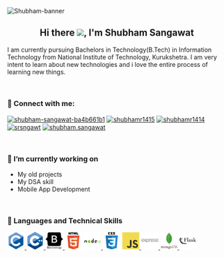 
<img src="https://user-images.githubusercontent.com/62401080/137027283-9d75471c-63c6-4ad5-bdc5-6cdbc1190eb4.gif" alt="Shubham-banner">
<h2 align="center"> Hi there <img src="https://raw.githubusercontent.com/iampavangandhi/iampavangandhi/master/gifs/Hi.gif" width="30px">, I'm Shubham Sangawat</h2>

<p>I am currently pursuing Bachelors in Technology(B.Tech) in Information Technology from National Institute of Technology, Kurukshetra. I am very intent to learn about new technologies and i love the entire process of learning new things.</p>

<br>
<h3 align="left"> 🤝 Connect with me:</h3>
<p align="left">
<a href="https://www.linkedin.com/in/shubham-sangawat-ba4b661b1/" target="blank"><img align="center" src="https://cdn.jsdelivr.net/npm/simple-icons@5.18.0/icons/linkedin.svg" alt="shubham-sangawat-ba4b661b1" height="30" width="40" /></a>
<a href="https://www.instagram.com/shubhamr1415/" target="blank"><img align="center" src="https://cdn.jsdelivr.net/npm/simple-icons@5.18.0/icons/instagram.svg" alt="shubhamr1415" height="30" width="40" /></a>
<a href="https://www.codechef.com/users/shubhamr1414" target="blank"><img align="center" src="https://cdn.jsdelivr.net/npm/simple-icons@5.18.0/icons/codechef.svg" alt="shubhamr1414" height="30" width="40" /></a>
<a href="https://codeforces.com/profile/srsngawt" target="blank"><img align="center" src="https://cdn.jsdelivr.net/npm/simple-icons@5.18.0/icons/codeforces.svg" alt="srsngawt" height="30" width="40" /></a>
<a href="https://www.facebook.com/shubham.sangawat/" target="blank"><img align="center" src="https://cdn.jsdelivr.net/npm/simple-icons@5.18.0/icons/facebook.svg" alt="shubham.sangawat" height="30" width="40" /></a>
</p>
<br>
<h3 align="left"> 🔭 I’m currently working on</h3>
<p align="left">
<ul>
    <li>My old projects</li>
    <li>My DSA skill</li>
    <li>Mobile App Development</li>
</ul>
</p>
<br>
<h3 align="left"> 💼 Languages and Technical Skills</h3>
<p align="left">
    <a href="https://www.cprogramming.com/" target="_blank"> <img src="https://raw.githubusercontent.com/devicons/devicon/master/icons/c/c-original.svg" alt="c" width="40" height="40"/> </a> <a href="https://www.w3schools.com/cpp/" target="_blank"> <img src="https://raw.githubusercontent.com/devicons/devicon/master/icons/cplusplus/cplusplus-original.svg" alt="cplusplus" width="40" height="40"/> </a> <a href="https://getbootstrap.com" target="_blank"> <img src="https://raw.githubusercontent.com/devicons/devicon/master/icons/bootstrap/bootstrap-plain-wordmark.svg" alt="bootstrap" width="40" height="40"/> </a><img src="https://raw.githubusercontent.com/devicons/devicon/master/icons/html5/html5-original-wordmark.svg" alt="html5" width="40" height="40"/> </a> <a href="https://nodejs.org" target="_blank"> <img src="https://raw.githubusercontent.com/devicons/devicon/master/icons/nodejs/nodejs-original-wordmark.svg" alt="nodejs" width="40" height="40"/> </a>  <img src="https://raw.githubusercontent.com/devicons/devicon/master/icons/css3/css3-original-wordmark.svg" alt="css3" width="40" height="40"/> </a>  <a href="https://developer.mozilla.org/en-US/docs/Web/JavaScript" target="_blank"> <img src="https://raw.githubusercontent.com/devicons/devicon/master/icons/javascript/javascript-original.svg" alt="javascript" width="40" height="40"/> </a> <a href="https://expressjs.com" target="_blank"> <img src="https://raw.githubusercontent.com/devicons/devicon/master/icons/express/express-original-wordmark.svg" alt="express" width="40" height="40"/> </a> <a href="https://www.mongodb.com/" target="_blank"> <img src="https://raw.githubusercontent.com/devicons/devicon/master/icons/mongodb/mongodb-original-wordmark.svg" alt="mongodb" width="40" height="40"/> <a href="https://flask.palletsprojects.com/en/2.3.x/" target="_blank"> <img src="https://raw.githubusercontent.com/devicons/devicon/master/icons/flask/flask-original-wordmark.svg" alt="express" width="40" height="40"/> </a>
</p>

